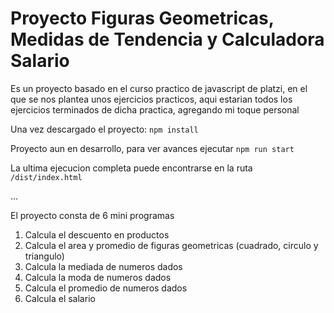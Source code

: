 # Proyecto Figuras Geometricas, Medidas de Tendencia y Calculadora Salario

Es un proyecto basado en el curso practico de javascript de platzi, en el que se nos plantea unos ejercicios practicos, aqui estarian todos los ejercicios terminados de dicha practica, agregando mi toque personal

Una vez descargado el proyecto:
`npm install`

Proyecto aun en desarrollo, para ver avances ejecutar
`npm run start`

La ultima ejecucion completa puede encontrarse en la ruta
`/dist/index.html`

...

El proyecto consta de 6 mini programas

1. Calcula el descuento en productos
2. Calcula el area y promedio de figuras geometricas (cuadrado, circulo y triangulo)
3. Calcula la mediada de numeros dados
4. Calcula la moda de numeros dados
5. Calcula el promedio de numeros dados
6. Calcula el salario